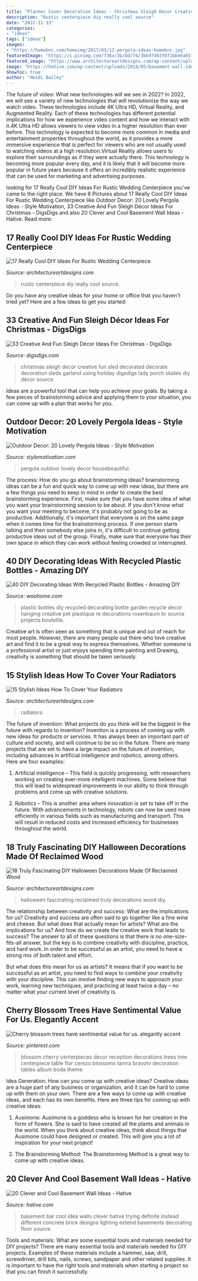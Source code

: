 ```yaml
---
title: "Planner Cover Decoration Ideas - Christmas Sleigh Decor Creative Fun Sled Decorated Decorate Decoration Sleds Garland Using Holiday Digsdigs Lady Porch Skates Diy Décor Source"
description: "Rustic centerpiece diy really cool source"
date: "2022-11-13"
categories:
- "ideas"
tags: ["ideas"]
images:
- "https://homebnc.com/homeimg/2017/03/12-pergola-ideas-homebnc.jpg"
featuredImage: "https://i.pinimg.com/736x/3b/bd/74/3bbd7483f071bb4ea651eb963f3badb5.jpg"
featured_image: "https://www.architectureartdesigns.com/wp-content/uploads/2015/10/1243.jpg"
image: "https://hative.com/wp-content/uploads/2014/05/basement-wall-ideas/4-basement-bar-wall-idea.jpg"
ShowToc: true
author: "Heidi Bailey"
---
```



The future of video: What new technologies will we see in 2022?
In 2022, we will see a variety of new technologies that will revolutionize the way we watch video. These technologies include 4K Ultra HD, Virtual Reality, and Augmented Reality. Each of these technologies has different potential implications for how we experience video content and how we interact with it.4K Ultra HD allows viewers to view video in a higher resolution than ever before. This technology is expected to become more common in media and entertainment properties throughout the world, as it provides a more immersive experience that is perfect for viewers who are not usually used to watching videos at a high resolution.Virtual Reality allows users to explore their surroundings as if they were actually there. This technology is becoming more popular every day, and it is likely that it will become more popular in future years because it offers an incredibly realistic experience that can be used for marketing and advertising purposes.

	

		
looking for 17 Really Cool DIY Ideas For Rustic Wedding Centerpiece you've came to the right place. We have 8 Pictures about 17 Really Cool DIY Ideas For Rustic Wedding Centerpiece like Outdoor Decor: 20 Lovely Pergola Ideas - Style Motivation, 33 Creative And Fun Sleigh Décor Ideas For Christmas - DigsDigs and also 20 Clever and Cool Basement Wall Ideas - Hative. Read more:
		
    
## 17 Really Cool DIY Ideas For Rustic Wedding Centerpiece

<img loading=lazy src="https://www.architectureartdesigns.com/wp-content/uploads/2015/10/1243.jpg" onerror="this.onerror=null;this.src='https://tse3.mm.bing.net/th?id=OIP.E1PgdXsUDUNkX0H5kGEutwHaLH&amp;pid=15.1';" alt="17 Really Cool DIY Ideas For Rustic Wedding Centerpiece">

_Source: architectureartdesigns.com_

>rustic centerpiece diy really cool source. 

	

Do you have any creative ideas for your home or office that you haven't tried yet? Here are a few ideas to get you started: 

    
## 33 Creative And Fun Sleigh Décor Ideas For Christmas - DigsDigs

<img loading=lazy src="http://www.digsdigs.com/photos/fun-and-creative-sleigh-decor-ideas-for-christmas-9-554x963.jpg" onerror="this.onerror=null;this.src='https://tse2.mm.bing.net/th?id=OIP.pZ1RIUBJIRtxYTv4xBKhkgHaM3&amp;pid=15.1';" alt="33 Creative And Fun Sleigh Décor Ideas For Christmas - DigsDigs">

_Source: digsdigs.com_

>christmas sleigh decor creative fun sled decorated decorate decoration sleds garland using holiday digsdigs lady porch skates diy décor source. 

	

Ideas are a powerful tool that can help you achieve your goals. By taking a few pieces of brainstorming advice and applying them to your situation, you can come up with a plan that works for you.

    
## Outdoor Decor: 20 Lovely Pergola Ideas - Style Motivation

<img loading=lazy src="https://homebnc.com/homeimg/2017/03/12-pergola-ideas-homebnc.jpg" onerror="this.onerror=null;this.src='https://tse4.mm.bing.net/th?id=OIP.EJBvl7osLPwA2kz6-hNq9gHaKA&amp;pid=15.1';" alt="Outdoor Decor: 20 Lovely Pergola Ideas - Style Motivation">

_Source: stylemotivation.com_

>pergola outdoor lovely decor housebeautiful. 

	

The process: How do you go about brainstorming ideas?
brainstorming ideas can be a fun and quick way to come up with new ideas, but there are a few things you need to keep in mind in order to create the best brainstorming experience. First, make sure that you have some idea of what you want your brainstorming session to be about. If you don't know what you want your meeting to become, it's probably not going to be as productive. Additionally, it's important that everyone is on the same page when it comes time for the brainstorming process. If one person starts talking and then somebody else joins in, it's difficult to continue getting productive ideas out of the group. Finally, make sure that everyone has their own space in which they can work without feeling crowded or interrupted.

    
## 40 DIY Decorating Ideas With Recycled Plastic Bottles - Amazing DIY

<img loading=lazy src="http://www.woohome.com/wp-content/uploads/2014/06/DIY-Plastic-Bottles-ideas-20.jpg" onerror="this.onerror=null;this.src='https://tse2.mm.bing.net/th?id=OIP.O4khexyC2Pp1s2suZsFxdQHaJ5&amp;pid=15.1';" alt="40 DIY Decorating Ideas With Recycled Plastic Bottles - Amazing DIY">

_Source: woohome.com_

>plastic bottles diy recycled decorating bottle garden recycle decor hanging creative pet plastique re decorations rosenbaum br source projects bouteille. 

	

Creative art is often seen as something that is unique and out of reach for most people. However, there are many people out there who love creative art and find it to be a great way to express themselves. Whether someone is a professional artist or just enjoys spending time painting and Drawing, creativity is something that should be taken seriously.

    
## 15 Stylish Ideas How To Cover Your Radiators

<img loading=lazy src="https://www.architectureartdesigns.com/wp-content/uploads/2017/01/1-46.jpg" onerror="this.onerror=null;this.src='https://tse3.mm.bing.net/th?id=OIP.9tVj0adzdAJwlk1ONQdESAHaI_&amp;pid=15.1';" alt="15 Stylish Ideas How To Cover Your Radiators">

_Source: architectureartdesigns.com_

>radiators. 

	

The future of invention: What projects do you think will be the biggest in the future with regards to invention?
Invention is a process of coming up with new ideas for products or services. It has always been an important part of culture and society, and will continue to be so in the future. There are many projects that are set to have a large impact on the future of invention, including advances in artificial intelligence and robotics, among others. Here are four examples:
1) Artificial intelligence – This field is quickly progressing, with researchers working on creating ever-more intelligent machines. Some believe that this will lead to widespread improvements in our ability to think through problems and come up with creative solutions.

2) Robotics – This is another area where innovation is set to take off in the future. With advancements in technology, robots can now be used more efficiently in various fields such as manufacturing and transport. This will result in reduced costs and increased efficiency for businesses throughout the world.

    
## 18 Truly Fascinating DIY Halloween Decorations Made Of Reclaimed Wood

<img loading=lazy src="https://www.architectureartdesigns.com/wp-content/uploads/2016/09/2-8.jpg" onerror="this.onerror=null;this.src='https://tse2.mm.bing.net/th?id=OIP.F6ab7x_OZ_MjDrDHBwHIUgHaKZ&amp;pid=15.1';" alt="18 Truly Fascinating DIY Halloween Decorations Made Of Reclaimed Wood">

_Source: architectureartdesigns.com_

>halloween fascinating reclaimed truly decorations wood diy. 

	

The relationship between creativity and success: What are the implications for us?
Creativity and success are often said to go together like a fine wine and cheese. But what does that actually mean for artists? What are the implications for us? And how do we create the creative work that leads to success?
The answer to all of these questions is that there is no one-size-fits-all answer, but the key is to combine creativity with discipline, practice, and hard work. In order to be successful as an artist, you need to have a strong mix of both talent and effort.

But what does this mean for us as artists? It means that if you want to be successful as an artist, you need to find ways to combine your creativity with your discipline. This can involve finding new ways to approach your work, learning new techniques, and practicing at least twice a day – no matter what your current level of creativity is.

    
## Cherry Blossom Trees Have Sentimental Value For Us. Elegantly Accent

<img loading=lazy src="https://i.pinimg.com/736x/3b/bd/74/3bbd7483f071bb4ea651eb963f3badb5.jpg" onerror="this.onerror=null;this.src='https://tse3.mm.bing.net/th?id=OIP.qU2sxnzaNjP3aiRdwpsgLwHaLH&amp;pid=15.1';" alt="Cherry blossom trees have sentimental value for us. elegantly accent">

_Source: pinterest.com_

>blossom cherry centerpieces decor reception decorations trees tree centerpiece table flor cerezo blossoms tamra bravotv decoration tables album boda theme. 

	

Idea Generation: How can you come up with creative ideas?
Creative ideas are a huge part of any business or organization, and it can be hard to come up with them on your own. There are a few ways to come up with creative ideas, and each has its own benefits. Here are three tips for coming up with creative ideas:
1. Ausimone: Ausimone is a goddess who is known for her creation in the form of flowers. She is said to have created all the plants and animals in the world. When you think about creative ideas, think about things that Ausimone could have designed or created. This will give you a lot of inspiration for your next project!

2. The Brainstorming Method: The Brainstorming Method is a great way to come up with creative ideas.

    
## 20 Clever And Cool Basement Wall Ideas - Hative

<img loading=lazy src="https://hative.com/wp-content/uploads/2014/05/basement-wall-ideas/4-basement-bar-wall-idea.jpg" onerror="this.onerror=null;this.src='https://tse2.mm.bing.net/th?id=OIP.VrK1x4OanKNsJ2TRbGXaCgHaE8&amp;pid=15.1';" alt="20 Clever and Cool Basement Wall Ideas - Hative">

_Source: hative.com_

>basement bar cool idea walls clever hative trying definite instead different concrete brick designs lighting extend basements decorating floor source. 

	

Tools and materials: What are some essential tools and materials needed for DIY projects?
There are many essential tools and materials needed for DIY projects. Examples of these materials include a hammer, saw, drill, screwdriver, drill bits, nails, screws, sandpaper and other related supplies. It is important to have the right tools and materials when starting a project so that you can finish it successfully.

